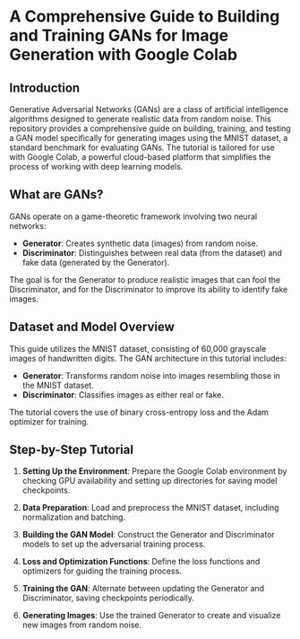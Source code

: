 # A Comprehensive Guide to Building and Training GANs for Image Generation with Google Colab

## Introduction

Generative Adversarial Networks (GANs) are a class of artificial intelligence algorithms designed to generate realistic data from random noise. This repository provides a comprehensive guide on building, training, and testing a GAN model specifically for generating images using the MNIST dataset, a standard benchmark for evaluating GANs. The tutorial is tailored for use with Google Colab, a powerful cloud-based platform that simplifies the process of working with deep learning models.

## What are GANs?

GANs operate on a game-theoretic framework involving two neural networks:

- **Generator**: Creates synthetic data (images) from random noise.
- **Discriminator**: Distinguishes between real data (from the dataset) and fake data (generated by the Generator).

The goal is for the Generator to produce realistic images that can fool the Discriminator, and for the Discriminator to improve its ability to identify fake images.

## Dataset and Model Overview

This guide utilizes the MNIST dataset, consisting of 60,000 grayscale images of handwritten digits. The GAN architecture in this tutorial includes:

- **Generator**: Transforms random noise into images resembling those in the MNIST dataset.
- **Discriminator**: Classifies images as either real or fake.

The tutorial covers the use of binary cross-entropy loss and the Adam optimizer for training.

## Step-by-Step Tutorial

1. **Setting Up the Environment**: Prepare the Google Colab environment by checking GPU availability and setting up directories for saving model checkpoints.
   
2. **Data Preparation**: Load and preprocess the MNIST dataset, including normalization and batching.

3. **Building the GAN Model**: Construct the Generator and Discriminator models to set up the adversarial training process.

4. **Loss and Optimization Functions**: Define the loss functions and optimizers for guiding the training process.

5. **Training the GAN**: Alternate between updating the Generator and Discriminator, saving checkpoints periodically.

6. **Generating Images**: Use the trained Generator to create and visualize new images from random noise.
